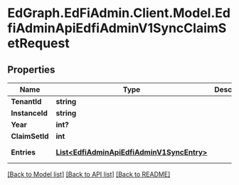 # EdGraph.EdFiAdmin.Client.Model.EdfiAdminApiEdfiAdminV1SyncClaimSetRequest

## Properties

Name | Type | Description | Notes
------------ | ------------- | ------------- | -------------
**TenantId** | **string** |  | [optional] 
**InstanceId** | **string** |  | [optional] 
**Year** | **int?** |  | [optional] 
**ClaimSetId** | **int** |  | [optional] 
**Entries** | [**List&lt;EdfiAdminApiEdfiAdminV1SyncEntry&gt;**](EdfiAdminApiEdfiAdminV1SyncEntry.md) |  | [optional] [readonly] 

[[Back to Model list]](../README.md#documentation-for-models) [[Back to API list]](../README.md#documentation-for-api-endpoints) [[Back to README]](../README.md)

